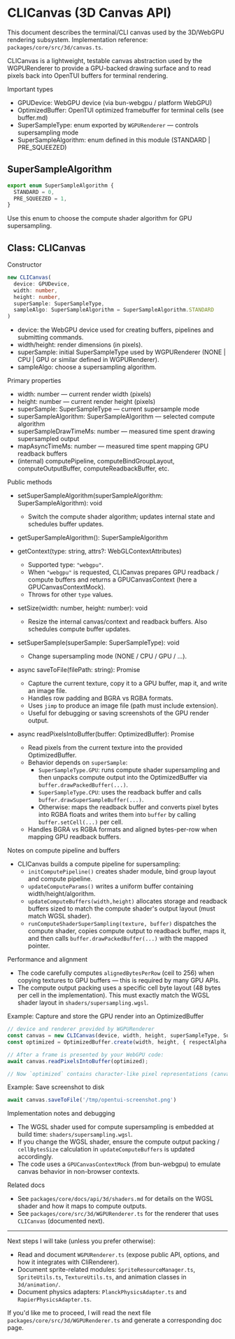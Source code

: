 # CLICanvas (3D Canvas API)

This document describes the terminal/CLI canvas used by the 3D/WebGPU rendering subsystem. Implementation reference: `packages/core/src/3d/canvas.ts`.

CLICanvas is a lightweight, testable canvas abstraction used by the WGPURenderer to provide a GPU-backed drawing surface and to read pixels back into OpenTUI buffers for terminal rendering.

Important types
- GPUDevice: WebGPU device (via bun-webgpu / platform WebGPU)
- OptimizedBuffer: OpenTUI optimized framebuffer for terminal cells (see buffer.md)
- SuperSampleType: enum exported by `WGPURenderer` — controls supersampling mode
- SuperSampleAlgorithm: enum defined in this module (STANDARD | PRE_SQUEEZED)

## SuperSampleAlgorithm

```ts
export enum SuperSampleAlgorithm {
  STANDARD = 0,
  PRE_SQUEEZED = 1,
}
```

Use this enum to choose the compute shader algorithm for GPU supersampling.

## Class: CLICanvas

Constructor
```ts
new CLICanvas(
  device: GPUDevice,
  width: number,
  height: number,
  superSample: SuperSampleType,
  sampleAlgo: SuperSampleAlgorithm = SuperSampleAlgorithm.STANDARD
)
```
- device: the WebGPU device used for creating buffers, pipelines and submitting commands.
- width/height: render dimensions (in pixels).
- superSample: initial SuperSampleType used by WGPURenderer (NONE | CPU | GPU or similar defined in WGPURenderer).
- sampleAlgo: choose a supersampling algorithm.

Primary properties
- width: number — current render width (pixels)
- height: number — current render height (pixels)
- superSample: SuperSampleType — current supersample mode
- superSampleAlgorithm: SuperSampleAlgorithm — selected compute algorithm
- superSampleDrawTimeMs: number — measured time spent drawing supersampled output
- mapAsyncTimeMs: number — measured time spent mapping GPU readback buffers
- (internal) computePipeline, computeBindGroupLayout, computeOutputBuffer, computeReadbackBuffer, etc.

Public methods

- setSuperSampleAlgorithm(superSampleAlgorithm: SuperSampleAlgorithm): void
  - Switch the compute shader algorithm; updates internal state and schedules buffer updates.

- getSuperSampleAlgorithm(): SuperSampleAlgorithm

- getContext(type: string, attrs?: WebGLContextAttributes)
  - Supported type: `"webgpu"`.
  - When `"webgpu"` is requested, CLICanvas prepares GPU readback / compute buffers and returns a GPUCanvasContext (here a GPUCanvasContextMock).
  - Throws for other `type` values.

- setSize(width: number, height: number): void
  - Resize the internal canvas/context and readback buffers. Also schedules compute buffer updates.

- setSuperSample(superSample: SuperSampleType): void
  - Change supersampling mode (NONE / CPU / GPU / ...).

- async saveToFile(filePath: string): Promise<void>
  - Capture the current texture, copy it to a GPU buffer, map it, and write an image file.
  - Handles row padding and BGRA vs RGBA formats.
  - Uses `jimp` to produce an image file (path must include extension).
  - Useful for debugging or saving screenshots of the GPU render output.

- async readPixelsIntoBuffer(buffer: OptimizedBuffer): Promise<void>
  - Read pixels from the current texture into the provided OptimizedBuffer.
  - Behavior depends on `superSample`:
    - `SuperSampleType.GPU`: runs compute shader supersampling and then unpacks compute output into the OptimizedBuffer via `buffer.drawPackedBuffer(...)`.
    - `SuperSampleType.CPU`: uses the readback buffer and calls `buffer.drawSuperSampleBuffer(...)`.
    - Otherwise: maps the readback buffer and converts pixel bytes into RGBA floats and writes them into `buffer` by calling `buffer.setCell(...)` per cell.
  - Handles BGRA vs RGBA formats and aligned bytes-per-row when mapping GPU readback buffers.

Notes on compute pipeline and buffers
- CLICanvas builds a compute pipeline for supersampling:
  - `initComputePipeline()` creates shader module, bind group layout and compute pipeline.
  - `updateComputeParams()` writes a uniform buffer containing width/height/algorithm.
  - `updateComputeBuffers(width,height)` allocates storage and readback buffers sized to match the compute shader's output layout (must match WGSL shader).
  - `runComputeShaderSuperSampling(texture, buffer)` dispatches the compute shader, copies compute output to readback buffer, maps it, and then calls `buffer.drawPackedBuffer(...)` with the mapped pointer.

Performance and alignment
- The code carefully computes `alignedBytesPerRow` (ceil to 256) when copying textures to GPU buffers — this is required by many GPU APIs.
- The compute output packing uses a specific cell byte layout (48 bytes per cell in the implementation). This must exactly match the WGSL shader layout in `shaders/supersampling.wgsl`.

Example: Capture and store the GPU render into an OptimizedBuffer
```ts
// device and renderer provided by WGPURenderer
const canvas = new CLICanvas(device, width, height, superSampleType, SuperSampleAlgorithm.STANDARD);
const optimized = OptimizedBuffer.create(width, height, { respectAlpha: false });

// After a frame is presented by your WebGPU code:
await canvas.readPixelsIntoBuffer(optimized);

// Now `optimized` contains character-like pixel representations (canvas uses '█' for pixels)
```

Example: Save screenshot to disk
```ts
await canvas.saveToFile('/tmp/opentui-screenshot.png')
```

Implementation notes and debugging
- The WGSL shader used for compute supersampling is embedded at build time: `shaders/supersampling.wgsl`.
- If you change the WGSL shader, ensure the compute output packing / `cellBytesSize` calculation in `updateComputeBuffers` is updated accordingly.
- The code uses a `GPUCanvasContextMock` (from bun-webgpu) to emulate canvas behavior in non-browser contexts.

Related docs
- See `packages/core/docs/api/3d/shaders.md` for details on the WGSL shader and how it maps to compute outputs.
- See `packages/core/src/3d/WGPURenderer.ts` for the renderer that uses `CLICanvas` (documented next).

---

Next steps I will take (unless you prefer otherwise):
- Read and document `WGPURenderer.ts` (expose public API, options, and how it integrates with CliRenderer).
- Document sprite-related modules: `SpriteResourceManager.ts`, `SpriteUtils.ts`, `TextureUtils.ts`, and animation classes in `3d/animation/`.
- Document physics adapters: `PlanckPhysicsAdapter.ts` and `RapierPhysicsAdapter.ts`.

If you'd like me to proceed, I will read the next file `packages/core/src/3d/WGPURenderer.ts` and generate a corresponding doc page.
